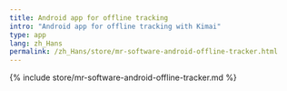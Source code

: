 ```yaml
---
title: Android app for offline tracking
intro: "Android app for offline tracking with Kimai"
type: app
lang: zh_Hans
permalink: /zh_Hans/store/mr-software-android-offline-tracker.html
---
```


{% include store/mr-software-android-offline-tracker.md %}
